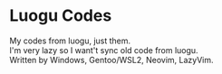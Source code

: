 # Luogu Codes

My codes from luogu, just them.  
I'm very lazy so I want't sync old code from luogu.  
Written by Windows, Gentoo/WSL2, Neovim, LazyVim.
